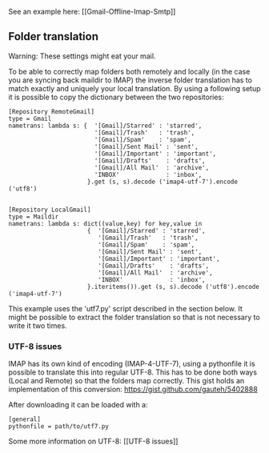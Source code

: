 See an example here: [[Gmail-Offline-Imap-Smtp]]

## Folder translation
Warning: These settings might eat your mail.

To be able to correctly map folders both remotely and locally (in the case you are syncing back maildir to IMAP) the inverse folder translation has to match exactly and uniquely your local translation. By using a following setup it is possible to copy the dictionary between the two repositories:
```
[Repository RemoteGmail]
type = Gmail
nametrans: lambda s: {  '[Gmail]/Starred' : 'starred',
                        '[Gmail]/Trash'   : 'trash',
                        '[Gmail]/Spam'    : 'spam',
                        '[Gmail]/Sent Mail' : 'sent',
                        '[Gmail]/Important' : 'important',
                        '[Gmail]/Drafts'    : 'drafts',
                        '[Gmail]/All Mail'  : 'archive',
                        'INBOX'             : 'inbox',
                      }.get (s, s).decode ('imap4-utf-7').encode ('utf8')


[Repository LocalGmail]
type = Maildir
nametrans: lambda s: dict((value,key) for key,value in
                      {  '[Gmail]/Starred' : 'starred',
                         '[Gmail]/Trash'   : 'trash',
                         '[Gmail]/Spam'    : 'spam',
                         '[Gmail]/Sent Mail' : 'sent',
                         '[Gmail]/Important' : 'important',
                         '[Gmail]/Drafts'    : 'drafts',
                         '[Gmail]/All Mail'  : 'archive',
                         'INBOX'             : 'inbox',
                      }.iteritems()).get (s, s).decode ('utf8').encode ('imap4-utf-7')

```

This example uses the 'utf7.py' script described in the section below. It might be possible to extract the folder translation so that is not necessary to write it two times.

### UTF-8 issues
IMAP has its own kind of encoding (IMAP-4-UTF-7), using a pythonfile it is possible to translate this into regular UTF-8. This has to be done both ways (Local and Remote) so that the folders map correctly. This gist holds an implementation of this conversion: https://gist.github.com/gauteh/5402888

After downloading it can be loaded with a:
```
[general]
pythonfile = path/to/utf7.py
```

Some more information on UTF-8: [[UTF-8 issues]]